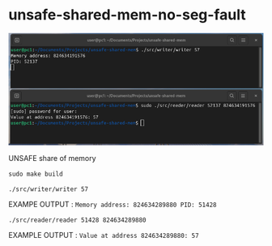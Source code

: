 # unsafe-shared-mem-no-seg-fault

![](doc/assets/img/header1.png)

UNSAFE share of memory

```
sudo make build
```

```
./src/writer/writer 57
```
EXAMPE OUTPUT : `Memory address: 824634289880 PID: 51428`

```
./src/reader/reader 51428 824634289880
```
EXAMPLE OUTPUT : `Value at address 824634289880: 57`